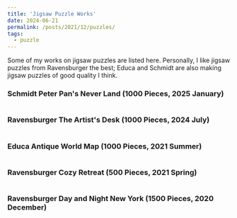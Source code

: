 ```yaml
---
title: 'Jigsaw Puzzle Works'
date: 2024-06-21
permalink: /posts/2021/12/puzzles/
tags:
  - puzzle
---
```


Some of my works on jigsaw puzzles are listed here. Personally, I like jigsaw puzzles from Ravensburger the best; Educa and Schmidt are also making jigsaw puzzles of good quality I think.

### Schmidt Peter Pan's  Never Land (1000 Pieces, 2025 January) 
<div class="msg_desc">
<img style="max-width:100%;overflow:hidden;" src="https://zf-wei.github.io/files/PeterPan.jpg" alt="">
</div>


### Ravensburger The Artist's Desk (1000 Pieces, 2024 July) 
<div class="msg_desc">
<img style="max-width:100%;overflow:hidden;" src="https://zf-wei.github.io/files/ArtistsDesk.jpg" alt="">
</div>


### Educa Antique World Map (1000 Pieces, 2021 Summer) 
<div class="msg_desc">
<img style="max-width:100%;overflow:hidden;" src="https://zf-wei.github.io/files/WorldMap.JPG" alt="">
</div>


### Ravensburger Cozy Retreat (500 Pieces, 2021 Spring) 
<div class="msg_desc">
<img style="max-width:100%;overflow:hidden;" src="https://zf-wei.github.io/files/CozyRetreat.jpg" alt="">
</div>


### Ravensburger Day and Night New York (1500 Pieces, 2020 December) 
<div class="msg_desc">
<img style="max-width:100%;overflow:hidden;" src="https://zf-wei.github.io/files/DayNightNY.JPG" alt="">
</div> 